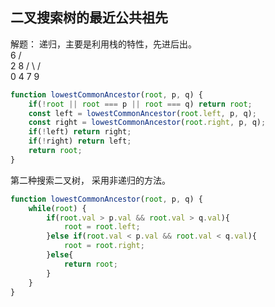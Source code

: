 ## 二叉搜索树的最近公共祖先 ##

解题：
 递归，主要是利用栈的特性，先进后出。  
                         6
                        / \
                        2  8
                       / \ / \
                      0  4 7 9
```javascript
function lowestCommonAncestor(root, p, q) {
    if(!root || root === p || root === q) return root;
    const left = lowestCommonAncestor(root.left, p, q);
    const right = lowestCommonAncestor(root.right, p, q);
    if(!left) return right;
    if(!right) return left;
    return root;
}
```

第二种搜索二叉树， 采用非递归的方法。

```javascript
function lowestCommonAncestor(root, p, q) {
    while(root) {
        if(root.val > p.val && root.val > q.val){
            root = root.left;
        }else if(root.val < p.val && root.val < q.val){
            root = root.right;
        }else{
            return root;
        }
    }
}
```